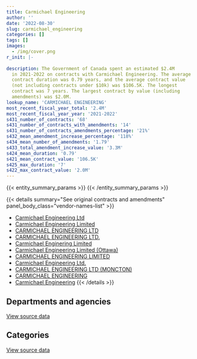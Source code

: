 ```yaml
---
title: Carmichael Engineering
author: ''
date: '2022-08-30'
slug: carmichael_engineering
categories: []
tags: []
images:
  - /img/cover.png
r_init: |-
  
description: The Government of Canada spent an estimated $2.4M
  in 2021-2022 on contracts with Carmichael Engineering. The average
  contract duration was 0.79 years, and the average contract value
  (not including contracts under $10k) was $106.5K. The longest
  contract was 7 years. The largest contract by value (including
  amendments) was $2.0M.
lookup_name: 'CARMICHAEL ENGINEERING'
most_recent_fiscal_year_total: '2.4M'
most_recent_fiscal_year_year: '2021-2022'
s431_number_of_contracts: '68'
s431_number_of_contracts_with_amendments: '14'
s431_number_of_contracts_amendments_percentage: '21%'
s432_mean_amendment_increase_percentage: '118%'
s434_mean_number_of_amendments: '1.79'
s433_total_amendment_increase_value: '3.3M'
s424_mean_duration: '0.79'
s421_mean_contract_value: '106.5K'
s425_max_duration: '7'
s422_max_contract_value: '2.0M'
---
```


<script src="/rmarkdown-libs/htmlwidgets/htmlwidgets.js"></script>
<link href="/rmarkdown-libs/datatables-css/datatables-crosstalk.css" rel="stylesheet" />
<script src="/rmarkdown-libs/datatables-binding/datatables.js"></script>
<script src="/rmarkdown-libs/jquery/jquery-3.6.0.min.js"></script>
<link href="/rmarkdown-libs/dt-core-bootstrap/css/dataTables.bootstrap.min.css" rel="stylesheet" />
<link href="/rmarkdown-libs/dt-core-bootstrap/css/dataTables.bootstrap.extra.css" rel="stylesheet" />
<script src="/rmarkdown-libs/dt-core-bootstrap/js/jquery.dataTables.min.js"></script>
<script src="/rmarkdown-libs/dt-core-bootstrap/js/dataTables.bootstrap.min.js"></script>
<link href="/rmarkdown-libs/crosstalk/css/crosstalk.min.css" rel="stylesheet" />
<script src="/rmarkdown-libs/crosstalk/js/crosstalk.min.js"></script>
<script src="/rmarkdown-libs/htmlwidgets/htmlwidgets.js"></script>
<link href="/rmarkdown-libs/datatables-css/datatables-crosstalk.css" rel="stylesheet" />
<script src="/rmarkdown-libs/datatables-binding/datatables.js"></script>
<script src="/rmarkdown-libs/jquery/jquery-3.6.0.min.js"></script>
<link href="/rmarkdown-libs/dt-core-bootstrap/css/dataTables.bootstrap.min.css" rel="stylesheet" />
<link href="/rmarkdown-libs/dt-core-bootstrap/css/dataTables.bootstrap.extra.css" rel="stylesheet" />
<script src="/rmarkdown-libs/dt-core-bootstrap/js/jquery.dataTables.min.js"></script>
<script src="/rmarkdown-libs/dt-core-bootstrap/js/dataTables.bootstrap.min.js"></script>
<link href="/rmarkdown-libs/crosstalk/css/crosstalk.min.css" rel="stylesheet" />
<script src="/rmarkdown-libs/crosstalk/js/crosstalk.min.js"></script>

{{< entity_summary_params >}}
{{< /entity_summary_params >}}

{{< details summary="See original contracts and amendments" panel_body_class="vendor-names-list" >}}
- [Carmichael Engineering Ltd](https://search.open.canada.ca/en/ct/?sort=contract_value_f%20desc&page=1&search_text=%22Carmichael%20Engineering%20Ltd%22)
- [Carmichael Engineering Limited](https://search.open.canada.ca/en/ct/?sort=contract_value_f%20desc&page=1&search_text=%22Carmichael%20Engineering%20Limited%22)
- [CARMICHAEL ENGINEERING LTD](https://search.open.canada.ca/en/ct/?sort=contract_value_f%20desc&page=1&search_text=%22CARMICHAEL%20ENGINEERING%20LTD%22)
- [CARMICHAEL ENGINEERING LTD.](https://search.open.canada.ca/en/ct/?sort=contract_value_f%20desc&page=1&search_text=%22CARMICHAEL%20ENGINEERING%20LTD.%22)
- [Carmichael Enginering Limited](https://search.open.canada.ca/en/ct/?sort=contract_value_f%20desc&page=1&search_text=%22Carmichael%20Enginering%20Limited%22)
- [Carmichael Engineering Limited (Ottawa)](https://search.open.canada.ca/en/ct/?sort=contract_value_f%20desc&page=1&search_text=%22Carmichael%20Engineering%20Limited%20%28Ottawa%29%22)
- [CARMICHAEL ENGINEERING LIMITED](https://search.open.canada.ca/en/ct/?sort=contract_value_f%20desc&page=1&search_text=%22CARMICHAEL%20ENGINEERING%20LIMITED%22)
- [Carmichael Engineering Ltd.](https://search.open.canada.ca/en/ct/?sort=contract_value_f%20desc&page=1&search_text=%22Carmichael%20Engineering%20Ltd.%22)
- [CARMICHAEL ENGINEERING LTD (MONCTON)](https://search.open.canada.ca/en/ct/?sort=contract_value_f%20desc&page=1&search_text=%22CARMICHAEL%20ENGINEERING%20LTD%20%28MONCTON%29%22)
- [CARMICHAEL ENGINEERING](https://search.open.canada.ca/en/ct/?sort=contract_value_f%20desc&page=1&search_text=%22CARMICHAEL%20ENGINEERING%22)
- [Carmichael Engineering](https://search.open.canada.ca/en/ct/?sort=contract_value_f%20desc&page=1&search_text=%22Carmichael%20Engineering%22)
{{< /details >}}

## Departments and agencies

<div id="htmlwidget-1" style="width:100%;height:auto;" class="datatables html-widget"></div>
<script type="application/json" data-for="htmlwidget-1">{"x":{"style":"bootstrap","filter":"none","vertical":false,"data":[["<a href=\"/departments/aafc-aac/\">Agriculture and Agri-Food Canada<\/a>","<a href=\"/departments/cfia-acia/\">Canadian Food Inspection Agency<\/a>","<a href=\"/departments/csc-scc/\">Correctional Service of Canada<\/a>","<a href=\"/departments/dnd-mdn/\">National Defence<\/a>","<a href=\"/departments/ec/\">Environment and Climate Change Canada<\/a>","<a href=\"/departments/hc-sc/\">Health Canada<\/a>","<a href=\"/departments/nrc-cnrc/\">National Research Council Canada<\/a>","<a href=\"/departments/pwgsc-tpsgc/\">Public Services and Procurement Canada<\/a>","<a href=\"/departments/rcmp-grc/\">Royal Canadian Mounted Police<\/a>"],[120635,24295,6462.95,798245.84,null,null,94174.19,36766.15,77110.91],[null,null,17348.15,1153446.03,1761.51,22256.48,51855.76,69774.67,17100.29],[null,null,60508.95,1151565.47,21431.73,null,77524.37,22899.67,null],[null,null,6462.95,1564261.69,null,null,106083.94,174909.02,526738.95]],"container":"<table class=\"table table-striped table-hover row-border order-column display\">\n  <thead>\n    <tr>\n      <th>Department<\/th>\n      <th>2018-2019<\/th>\n      <th>2019-2020<\/th>\n      <th>2020-2021<\/th>\n      <th>2021-2022<\/th>\n    <\/tr>\n  <\/thead>\n<\/table>","options":{"order":[[4,"desc"]],"pageLength":10,"autoWidth":true,"columnDefs":[{"targets":1,"render":"function(data, type, row, meta) {\n    return type !== 'display' ? data : DTWidget.formatCurrency(data, \"$\", 2, 3, \",\", \".\", true, null);\n  }"},{"targets":2,"render":"function(data, type, row, meta) {\n    return type !== 'display' ? data : DTWidget.formatCurrency(data, \"$\", 2, 3, \",\", \".\", true, null);\n  }"},{"targets":3,"render":"function(data, type, row, meta) {\n    return type !== 'display' ? data : DTWidget.formatCurrency(data, \"$\", 2, 3, \",\", \".\", true, null);\n  }"},{"targets":4,"render":"function(data, type, row, meta) {\n    return type !== 'display' ? data : DTWidget.formatCurrency(data, \"$\", 2, 3, \",\", \".\", true, null);\n  }"},{"width":"16%","targets":[1,2,3,4]},{"className":"dt-right","targets":[1,2,3,4]}],"orderClasses":false}},"evals":["options.columnDefs.0.render","options.columnDefs.1.render","options.columnDefs.2.render","options.columnDefs.3.render"],"jsHooks":[]}</script>
<p class="text-right">
<a href="https://github.com/GoC-Spending/contracts-data/tree/main/data/out/vendors/carmichael_engineering/summary_by_fiscal_year_by_department.csv" class="source-data-link btn btn-link">View source data</a>
</p>

## Categories

<div id="htmlwidget-2" style="width:100%;height:auto;" class="datatables html-widget"></div>
<script type="application/json" data-for="htmlwidget-2">{"x":{"style":"bootstrap","filter":"none","vertical":false,"data":[["<a href=\"/categories/facilities_and_construction/\">Facilities and construction<\/a>","<a href=\"/categories/professional_services/\">Professional services<\/a>","<a href=\"/categories/industrial_products_and_services/\">Industrial products and services<\/a>"],[986566.49,6462.95,164660.6],[1188610.8,6480.65,138451.44],[1105944.98,82255.45,145729.77],[2129524.21,209818.39,39113.95]],"container":"<table class=\"table table-striped table-hover row-border order-column display\">\n  <thead>\n    <tr>\n      <th>Category<\/th>\n      <th>2018-2019<\/th>\n      <th>2019-2020<\/th>\n      <th>2020-2021<\/th>\n      <th>2021-2022<\/th>\n    <\/tr>\n  <\/thead>\n<\/table>","options":{"order":[[4,"desc"]],"dom":"t","pageLength":30,"autoWidth":true,"columnDefs":[{"targets":1,"render":"function(data, type, row, meta) {\n    return type !== 'display' ? data : DTWidget.formatCurrency(data, \"$\", 2, 3, \",\", \".\", true, null);\n  }"},{"targets":2,"render":"function(data, type, row, meta) {\n    return type !== 'display' ? data : DTWidget.formatCurrency(data, \"$\", 2, 3, \",\", \".\", true, null);\n  }"},{"targets":3,"render":"function(data, type, row, meta) {\n    return type !== 'display' ? data : DTWidget.formatCurrency(data, \"$\", 2, 3, \",\", \".\", true, null);\n  }"},{"targets":4,"render":"function(data, type, row, meta) {\n    return type !== 'display' ? data : DTWidget.formatCurrency(data, \"$\", 2, 3, \",\", \".\", true, null);\n  }"},{"width":"16%","targets":[1,2,3,4]},{"className":"dt-right","targets":[1,2,3,4]}],"orderClasses":false,"lengthMenu":[10,25,30,50,100]}},"evals":["options.columnDefs.0.render","options.columnDefs.1.render","options.columnDefs.2.render","options.columnDefs.3.render"],"jsHooks":[]}</script>
<p class="text-right">
<a href="https://github.com/GoC-Spending/contracts-data/tree/main/data/out/vendors/carmichael_engineering/summary_by_fiscal_year_by_category.csv" class="source-data-link btn btn-link">View source data</a>
</p>
